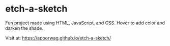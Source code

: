 # etch-a-sketch

Fun project made using HTML, JavaScript, and CSS. Hover to add color and darken the shade.

Visit at: https://apoorwag.github.io/etch-a-sketch/
